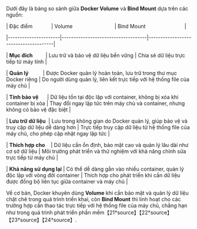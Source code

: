 
  

Dưới đây là bảng so sánh giữa **Docker Volume** và **Bind Mount** dựa trên các nguồn:

  

| Đặc điểm             | Volume                             | Bind Mount                           |

|----------------------|------------------------------------|--------------------------------------|

| **Mục đích**         | Lưu trữ và bảo vệ dữ liệu bền vững | Chia sẻ dữ liệu trực tiếp từ máy tính |

| **Quản lý**          | Được Docker quản lý hoàn toàn, lưu trữ trong thư mục Docker riêng | Do người dùng quản lý, liên kết trực tiếp với hệ thống file của máy chủ |

| **Tính bảo vệ**      | Dữ liệu tồn tại độc lập với container, không bị xóa khi container bị xóa | Thay đổi ngay lập tức trên máy chủ và container, nhưng không có bảo vệ đặc biệt |

| **Lưu trữ dữ liệu**  | Lưu trong không gian do Docker quản lý, giúp bảo vệ và truy cập dữ liệu dễ dàng hơn | Trực tiếp truy cập dữ liệu từ hệ thống file của máy chủ, cho phép cập nhật ngay lập tức |

| **Thích hợp cho**    | Dữ liệu cần ổn định, bảo mật cao và quản lý lâu dài như cơ sở dữ liệu | Môi trường phát triển và thử nghiệm với khả năng chỉnh sửa trực tiếp từ máy chủ |

| **Khả năng sử dụng lại** | Có thể dễ dàng gắn vào nhiều container, quản lý độc lập với vòng đời container | Thích hợp cho phát triển khi cần dữ liệu được đồng bộ liên tục giữa container và máy chủ |

  

Về cơ bản, Docker khuyên dùng **Volume** khi cần bảo mật và quản lý dữ liệu chặt chẽ trong quá trình triển khai, còn **Bind Mount** thì linh hoạt cho các trường hợp cần thao tác trực tiếp với hệ thống file của máy chủ, chẳng hạn như trong quá trình phát triển phần mềm【21†source】【22†source】【23†source】【24†source】.



